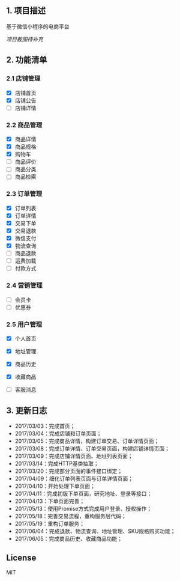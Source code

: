 ## 1. 项目描述
基于微信小程序的电商平台

*项目截图待补充*

## 2. 功能清单

### 2.1 店铺管理
- [x] 店铺首页
- [x] 店铺公告
- [ ] 店铺详情

### 2.2 商品管理
- [x] 商品详情
- [x] 商品规格
- [x] 购物车
- [ ] 商品评价
- [ ] 商品分类
- [ ] 商品检索

### 2.3 订单管理
- [x] 订单列表
- [x] 订单详情
- [x] 交易下单
- [x] 交易退款
- [x] 微信支付
- [x] 物流查询
- [ ] 商品退款
- [ ] 运费加载
- [ ] 付款方式

### 2.4 营销管理
- [ ] 会员卡
- [ ] 优惠券

### 2.5 用户管理
- [x] 个人首页
- [x] 地址管理
- [x] 商品历史
- [x] 收藏商品
- [ ] 客服消息


## 3. 更新日志
- 2017/03/03：完成首页；
- 2017/03/04：完成店铺和订单页面；
- 2017/03/05：完成商品详情，构建订单交易、订单详情页面；
- 2017/03/08：完成订单详情、订单交易页面，构建店铺详情页面；
- 2017/03/09：完成店铺详情页面、地址列表页面；
- 2017/03/14：完成HTTP基类抽取；
- 2017/03/20：完成部分页面的事件接口绑定；
- 2017/04/09：细化订单列表页面与订单详情页面；
- 2017/04/10：开始处理下单页面；
- 2017/04/11：完成初版下单页面，研究地址、登录等接口；
- 2017/04/13：下单页面完善；
- 2017/05/13：使用Promise方式完成用户登录、授权操作；
- 2017/05/18：完善交易流程，重构服务层代码；
- 2017/05/19：重构订单服务；
- 2017/06/04：完成退款、物流查询、地址管理、SKU规格购买功能；
- 2017/06/05：完成商品历史、收藏商品功能；

## License
MIT